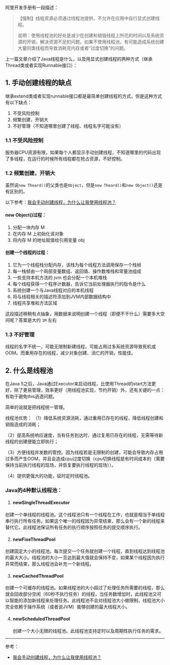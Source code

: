 阿里开发手册有一段描述：

>【强制】线程资源必须通过线程池提供，不允许在应用中自行显式创建线程。
>
>说明：使用线程池的好处是减少在创建和销毁线程上所花的时间以及系统资源的开销，解决资源不足的问题。如果不使用线程池，有可能造成系统创建大量同类线程而导致消耗完内存或者“过度切换”的问题。

上一篇文章介绍了Java线程是什么，以及用显式创建线程的两种方式（继承Thread类或者实现Runnable接口）：

## 1. 手动创建线程的缺点

继承extend类或者实现runnable接口都是最简单创建线程的方式，但是这种方式有以下缺点：

1. 不受风险控制
2. 频繁创建，开销大
3. 不好管理（不知道哪里创建了线程、线程名字可能没有）

### 1.1 不受风险控制

服务器CPU资源有限，如果每个人都显示手动创建线程，不知道哪里的代码出现了多线程，在运行的时候所有线程都在抢占资源，不好控制。

### 1.2 频繁创建，开销大

虽然说`new Theard()`的父类也是`Object`，但是`new Theard()`和`new Object()`还是有区别的。

以下参考：[我会手动创建线程，为什么让我使用线程池？](https://mp.weixin.qq.com/s/LilY5ZfsaMLELf6e13Hlzw)

#### new Object()过程：

1. 分配一块内存 M
2. 在内存 M 上初始化该对象
3. 将内存 M 的地址赋值给引用变量 obj

#### 创建一个线程的过程：

1. 它为一个线程栈分配内存，该栈为每个线程方法调用保存一个栈帧
2. 每一栈帧由一个局部变量数组、返回值、操作数堆栈和常量池组成
3. 一些支持本机方法的 jvm 也会分配一个本机堆栈
4. 每个线程获得一个程序计数器，告诉它当前处理器执行的指令是什么
5. 系统创建一个与Java线程对应的本机线程
6. 将与线程相关的描述符添加到JVM内部数据结构中
7. 线程共享堆和方法区域

这段描述稍稍有点抽象，用数据来说明创建一个线程（即便不干什么）需要多大空间呢？答案是大约  `1M`  左右

### 1.3 不好管理

线程的名字不统一，可能无限制新建线程，可能占用过多系统资源导致死机或OOM。而重用存在的线程，减少对象创建、消亡的开销，性能佳。



## 2. 什么是线程池

在Java 5之后，Java通过Executor来启动线程，比使用Thread的start方法更好，除了更易管理，效率更好（用线程池实现，节约开销）外，还有关键的一点：有助于避免this逃逸问题。

简单的说就是把线程统一管理。

线程池优势：
（1）降低系统资源消耗，通过重用已存在的线程，降低线程创建和销毁造成的消耗；

（2）提高系统响应速度，当有任务到达时，通过复用已存在的线程，无需等待新线程的创建便能立即执行；

（3）方便线程并发数的管控。因为线程若是无限制的创建，可能会导致内存占用过多而产生OOM，并且会造成cpu过度切换（cpu切换线程是有时间成本的（需要保持当前执行线程的现场，并恢复要执行线程的现场））。

（4）提供更强大的功能，延时定时线程池。



### Java的4种默认线程池：

1. #### newSingleThreadExecutor

  创建一个单线程的线程池。这个线程池只有一个线程在工作，也就是相当于单线程串行执行所有任务。如果这个唯一的线程因为异常结束，那么会有一个新的线程来替代它。此线程池保证所有任务的执行顺序按照任务的提交顺序执行。

2. ####  newFixeThreadPool
   

 创建固定大小的线程池。每次提交一个任务就创建一个线程，直到线程达到线程池的最大大小。线程池的大小一旦达到最大值就会保持不变，如果某个线程因为执行异常而结束，那么线程池会补充一个新线程。

3. ####  newCachedThreadPool

  创建一个可缓存的线程池。如果线程池的大小超过了处理任务所需要的线程，那么就会回收部分空闲（60秒不执行任务）的线程，当任务数增加时，此线程池又可以智能的添加新线程来处理任务。此线程池不会对线程池大小做限制，线程池大小完全依赖于操作系统（或者说JVM）能够创建的最大线程大小。

4. #### newScheduledThreadPool
   
   创建一个大小无限的线程池。此线程池支持定时以及周期性执行任务的需求。
   
   

---

参考：

- [我会手动创建线程，为什么让我使用线程池？](https://mp.weixin.qq.com/s/LilY5ZfsaMLELf6e13Hlzw)



